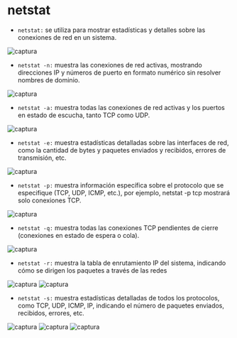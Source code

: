 # netstat

- `netstat:` se utiliza para mostrar estadísticas y detalles sobre las conexiones de red en un sistema.

![captura](netstat1.png)

- `netstat -n:` muestra las conexiones de red activas, mostrando direcciones IP y números de puerto en formato numérico sin resolver nombres de dominio.

![captura](netstatn.png)

- `netstat -a:` muestra todas las conexiones de red activas y los puertos en estado de escucha, tanto TCP como UDP.

![captura](netstata.png)

- `netstat -e:`  muestra estadísticas detalladas sobre las interfaces de red, como la cantidad de bytes y paquetes enviados y recibidos, errores de transmisión, etc.

![captura](netstate.png)

- `netstat -p:` muestra información específica sobre el protocolo que se especifique (TCP, UDP, ICMP, etc.), por ejemplo, netstat -p tcp mostrará solo conexiones TCP.

![captura](netstatp.png)

- `netstat -q:` muestra todas las conexiones TCP pendientes de cierre (conexiones en estado de espera o cola).

![captura](netstatq.png)

- `netstat -r:` muestra la tabla de enrutamiento IP del sistema, indicando cómo se dirigen los paquetes a través de las redes

![captura](netstatr1.png)
![captura](netstatr2.png)

- `netstat -s:` muestra estadísticas detalladas de todos los protocolos, como TCP, UDP, ICMP, IP, indicando el número de paquetes enviados, recibidos, errores, etc.

![captura](netstats1.png)
![captura](netstats2.png)
![captura](netstats3.png)